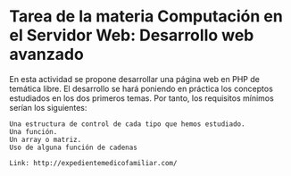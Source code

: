 # Tarea de la materia Computación en el Servidor Web: Desarrollo web avanzado 

En esta actividad se propone desarrollar una página web en PHP de temática libre. El desarrollo se hará poniendo en práctica los conceptos estudiados en los dos primeros temas. Por tanto, los requisitos mínimos serían los siguientes:

    Una estructura de control de cada tipo que hemos estudiado.
    Una función.
    Un array o matriz.
    Uso de alguna función de cadenas
    
    Link: http://expedientemedicofamiliar.com/
